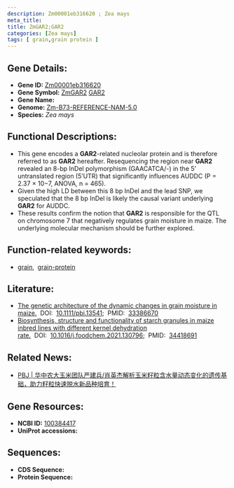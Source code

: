 ```yaml
---
description: Zm00001eb316620 ; Zea mays
meta_title:
title: ZmGAR2;GAR2
categories: [Zea mays]
tags: [ grain,grain protein ]
---
```


## Gene Details:
- **Gene ID:**	[Zm00001eb316620](https://www.maizegdb.org/gene_center/gene/Zm00001eb316620)
- **Gene Symbol:** <u>ZmGAR2</u>&nbsp;<u>GAR2</u>
- **Gene Name:** 
- **Genome:** [Zm-B73-REFERENCE-NAM-5.0](https://www.maizegdb.org/genome/assembly/Zm-B73-REFERENCE-NAM-5.0)
- **Species:** *Zea mays*

## Functional Descriptions:
   - This gene encodes a **GAR2**-related nucleolar protein and is therefore referred to as **GAR2** hereafter. Resequencing the region near **GAR2** revealed an 8-bp InDel polymorphism (GAACATCA/-) in the 5’ untranslated region (5’UTR) that significantly influences AUDDC (P = 2.37 × 10−7, ANOVA, n = 465).
   - Given the high LD between this 8 bp InDel and the lead SNP, we speculated that the 8 bp InDel is likely the causal variant underlying **GAR2** for AUDDC.
   - These results confirm the notion that **GAR2** is responsible for the QTL on chromosome 7 that negatively regulates grain moisture in maize. The underlying molecular mechanism should be further explored.

## Function-related keywords:
- [grain](/tags/grain/),&nbsp;&nbsp;[grain-protein](/tags/grain-protein/)

## Literature:
   - [The genetic architecture of the dynamic changes in grain moisture in maize.]( https://onlinelibrary.wiley.com/doi/10.1111/pbi.13541)&nbsp;&nbsp;DOI:&nbsp;&nbsp;[10.1111/pbi.13541](https://onlinelibrary.wiley.com/doi/10.1111/pbi.13541);&nbsp;&nbsp;PMID:&nbsp;&nbsp;[33386670](https://pubmed.ncbi.nlm.nih.gov/33386670/)
   - [Biosynthesis, structure and functionality of starch granules in maize inbred lines with different kernel dehydration rate.]( https://www.sciencedirect.com/science/article/abs/pii/S0308814621018021?via%3Dihub)&nbsp;&nbsp;DOI:&nbsp;&nbsp;[10.1016/j.foodchem.2021.130796](https://www.sciencedirect.com/science/article/abs/pii/S0308814621018021?via%3Dihub);&nbsp;&nbsp;PMID:&nbsp;&nbsp;[34418691](https://pubmed.ncbi.nlm.nih.gov/34418691/)

## Related News:
   - [PBJ | 华中农大玉米团队严建兵/肖英杰解析玉米籽粒含水量动态变化的遗传基础，助力籽粒快速脱水新品种培育！](https://mp.weixin.qq.com/s?__biz=Mzg3MDEwNDEyMg==&mid=2247502996&idx=1&sn=2e0599b76b046cc97f16f89fadd6296c&chksm=ce9061c1f9e7e8d7195233a8510db0011a5645429e5fcf43122d467996df9bed7dcce547566a&scene=27#wechat_redirect)

## Gene Resources:
- **NCBI ID:** [100384417](https://www.ncbi.nlm.nih.gov/gene/?term=100384417)
- **UniProt accessions:** [](https://www.uniprot.org/uniprotkb//entry)



## Sequences:
- **CDS Sequence:**
- **Protein Sequence:**
